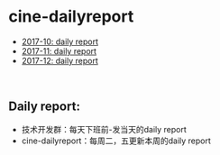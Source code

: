 # cine-dailyreport
- [2017-10: daily report](https://github.com/bstcine/cine-dailyreport/issues/3)
- [2017-11: daily report](https://github.com/bstcine/cine-dailyreport/issues/11)
- [2017-12: daily report](https://github.com/bstcine/cine-dailyreport/issues/17)


<br>

## Daily report:

- 技术开发群：每天下班前-发当天的daily report
- cine-dailyreport：每周二，五更新本周的daily report

